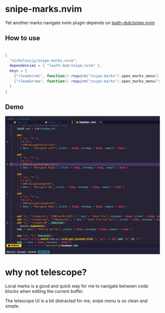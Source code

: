 # snipe-marks.nvim

Yet another marks navigate nvim plugin depends on [leath-dub/snipe.nvim](https://github.com/leath-dub/snipe.nvim)

## How to use

```lua

{
  "nicholasxjy/snipe-marks.nvim",
  dependencies = { "leath-dub/snipe.nvim" },
  keys = {
    {"<leader>ml", function() require("snipe-marks").open_marks_menu() end, desc = "Find local marks"},
    {"<leader>ma", function() require("snipe-marks").open_marks_menu("all") end, desc = "Find all marks"},
  }
}
```

## Demo

![demo.gif](./assets/demo.gif)

# why not telescope?

Local marks is a good and quick way for me to navigate between code blocks when editing the current buffer.

The telescope UI is a bit distracted for me, snipe menu is so clean and simple.
